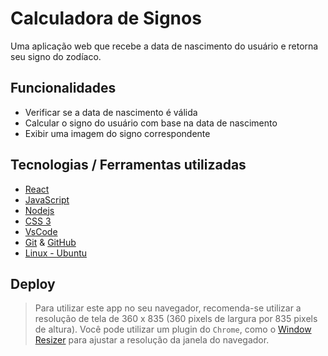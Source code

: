 # Calculadora de Signos 

Uma aplicação web  que recebe a data de nascimento do usuário e retorna seu signo do zodíaco.

## Funcionalidades

- Verificar se a data de nascimento é válida
- Calcular o signo do usuário com base na data de nascimento
- Exibir uma imagem do signo correspondente

## Tecnologias / Ferramentas utilizadas
- [React](https://pt-br.reactjs.org/)
- [JavaScript](https://www.javascript.com/)
- [Nodejs](https://nodejs.org/en/)
- [CSS 3](https://www.w3.org/Style/CSS/Overview.en.html)
- [VsCode](https://code.visualstudio.com/)
- [Git](https://git-scm.com/) & [GitHub](https://github.com/)
- [Linux - Ubuntu](https://ubuntu.com/)
## Deploy

> Para utilizar este app no seu navegador, recomenda-se utilizar a resolução de tela de 360 x 835 (360 pixels de largura por 835 pixels de altura).
> Você pode utilizar um plugin do `Chrome`, como o [Window Resizer](https://chrome.google.com/webstore/detail/window-resizer/kkelicaakdanhinjdeammmilcgefonfh?hl=en) para ajustar a resolução da janela do navegador.

